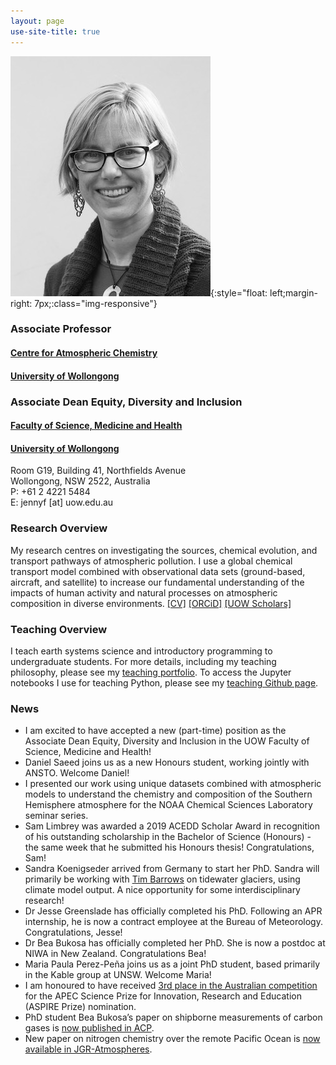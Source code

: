 ```yaml
---
layout: page
use-site-title: true
---
```


![profile-pic](img/jenny-fisher-bnw_med_hr.jpeg){:style="float: left;margin-right: 7px;:class="img-responsive"}
### Associate Professor
#### [Centre for Atmospheric Chemistry](https://www.uow.edu.au/science-medicine-health/research/centre-for-atmospheric-chemistry/)<br />
#### [University of Wollongong](https://www.uow.edu.au/)

### Associate Dean Equity, Diversity and Inclusion
#### [Faculty of Science, Medicine and Health](https://www.uow.edu.au/science-medicine-health/)<br />
#### [University of Wollongong](https://www.uow.edu.au/)

Room G19, Building 41, Northfields Avenue  
Wollongong, NSW 2522, Australia  
P: +61 2 4221 5484  
E: jennyf [at] uow.edu.au

### Research Overview
My research centres on investigating the sources, chemical evolution, and transport pathways of atmospheric pollution. I use a global chemical transport model combined with observational data sets (ground-based, aircraft, and satellite) to increase our fundamental understanding of the impacts of human activity and natural processes on atmospheric composition in diverse environments. [[CV]](pdfs/CV_web.pdf) [[ORCiD]](http://orcid.org/0000-0002-2921-1691) [[UOW Scholars]](https://scholars.uow.edu.au/display/jenny_fisher)

### Teaching Overview
I teach earth systems science and introductory programming to undergraduate students. For more details, including my teaching philosophy, please see my [teaching portfolio](https://sites.google.com/view/jfisher-teaching-portfolio/home). To access the Jupyter notebooks I use for teaching Python, please see my [teaching Github page](https://jennyfisher.github.io/computing-modelling-earthsci/).

### News

- I am excited to have accepted a new (part-time) position as the Associate Dean Equity, Diversity and Inclusion in the UOW Faculty of Science, Medicine and Health!
- Daniel Saeed joins us as a new Honours student, working jointly with ANSTO. Welcome Daniel!
- I presented our work using unique datasets combined with atmospheric models to understand the chemistry and composition of the Southern Hemisphere atmosphere for the NOAA Chemical Sciences Laboratory seminar series.
- Sam Limbrey was awarded a 2019 ACEDD Scholar Award in recognition of his outstanding scholarship in the Bachelor of Science (Honours) - the same week that he submitted his Honours thesis! Congratulations, Sam!
- Sandra Koenigseder arrived from Germany to start her PhD. Sandra will primarily be working with [Tim Barrows](https://scholars.uow.edu.au/display/tim_barrows) on tidewater glaciers, using climate model output. A nice opportunity for some interdisciplinary research!
- Dr Jesse Greenslade has officially completed his PhD. Following an APR internship, he is now a contract employee at the Bureau of Meteorology. Congratulations, Jesse!
- Dr Bea Bukosa has officially completed her PhD. She is now a postdoc at NIWA in New Zealand. Congratulations Bea!
- Maria Paula Perez-Peña joins us as a joint PhD student, based primarily in the Kable group at UNSW. Welcome Maria!
- I am honoured to have received [3rd place in the Australian competition](https://www.science.org.au/news-and-events/news-and-media-releases/australian-scientist-running-apec-science-prize) for the APEC Science Prize for Innovation, Research and Education (ASPIRE Prize) nomination.
- PhD student Bea Bukosa’s paper on shipborne measurements of carbon gases is [now published in ACP](https://www.atmos-chem-phys.net/19/7055/2019/).
- New paper on nitrogen chemistry over the remote Pacific Ocean is [now available in JGR-Atmospheres](http://rdcu.be/ba3ZR).
